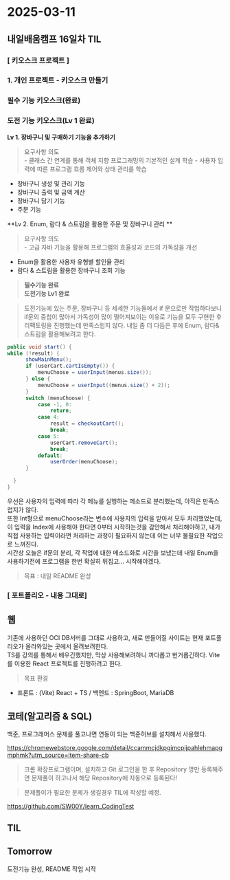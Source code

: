 # 2025-03-11
## 내일배움캠프 16일차 TIL

### [ 키오스크 프로젝트 ]

### 1. 개인 프로젝트 - 키오스크 만들기

### 필수 기능 키오스크(완료)

### 도전 기능 키오스크(Lv 1 완료)

**Lv 1. 장바구니 및 구매하기 기능을 추가하기**  
> 요구사항 의도  
    - 클래스 간 연계를 통해 객체 지향 프로그래밍의 기본적인 설계 학습
    - 사용자 입력에 따른 프로그램 흐름 제어와 상태 관리를 학습
  - 장바구니 생성 및 관리 기능
  - 장바구니 출력 및 금액 계산
  - 장바구니 담기 기능
  - 주문 기능

**Lv 2. Enum, 람다 & 스트림을 활용한 주문 및 장바구니 관리 **  
> 요구사항 의도  
    - 고급 자바 기능을 활용해 프로그램의 효율성과 코드의 가독성을 개선
  - Enum을 활용한 사용자 유형별 할인율 관리
  - 람다 & 스트림을 활용한 장바구니 조회 기능

> **필수기능 완료**  
> **도전기능 Lv1 완료**

> 도전기능에 있는 주문, 장바구니 등 세세한 기능들에서 if 문으로만 작업하다보니 if문의 중첩이 많아서 가독성이 많이 떨어져보이는 이유로 기능을 모두 구현한 후 리팩토링을 진행했는데 만족스럽지 않다.
> 내일 좀 더 다듬은 후에 Enum, 람다&스트림을 활용해보려고 한다.

```JAVA
public void start() {
while (!result) {
      showMainMenu();
      if (userCart.cartIsEmpty()) {
          menuChoose = userInput(menus.size());
      } else {
          menuChoose = userInput((menus.size() + 2));
      }
      switch (menuChoose) {
          case -1, 0:
              return;
          case 4:
              result = checkoutCart();
              break;
          case 5:
              userCart.removeCart();
              break;
          default:
              userOrder(menuChoose);
      }

  }
}
```
우선은 사용자의 입력에 따라 각 메뉴를 실행하는 메소드로 분리했는데, 아직은 만족스럽지가 않다.  
또한 Int형으로 menuChoose라는 변수에 사용자의 입력을 받아서 모두 처리했었는데, 이 입력을 Index에 사용해야 한다면 0부터 시작하는것을 감안해서 처리해야하고, 내가 직접 사용하는 입력이라면 처리하는 과정이 필요하지 않는데 이는 너무 불필요한 작업으로 느껴진다.  
시간상 오늘은 if문의 분리, 각 작업에 대한 메소드화로 시간을 보냈는데 내일 Enum을 사용하기전에 프로그램을 한번 확실히 뒤집고... 시작해야겠다.


> 목표 : 내일 README 완성



### [ 포트폴리오 - 내용 그대로]

## 웹
기존에 사용하던 OCI DB서버를 그대로 사용하고, 새로 만들어질 사이트는 현재 포트폴리오가 올라와있는 곳에서 올려보려한다.  
TS를 강의를 통해서 배우긴했지만, 막상 사용해보려하니 까다롭고 번거롭긴하다.  Vite를 이용한 React 프로젝트를 진행하려고 한다.

> 목표 환경  
- 프론트 : (Vite) React + TS / 백엔드 : SpringBoot, MariaDB

## 코테(알고리즘 & SQL)

백준, 프로그래머스 문제를 풀고나면 연동이 되는 백준허브를 설치해서 사용했다.

https://chromewebstore.google.com/detail/ccammcjdkpgjmcpijpahlehmapgmphmk?utm_source=item-share-cb
> 크롬 확장프로그램이며, 설치하고 Git 로그인을 한 후  Repository 명만 등록해주면 문제풀이 하고나서 해당 Repository에 자동으로 등록된다!  

> 문제풀이가 필요한 문제가 생길경우 TIL에 작성할 예정.

https://github.com/SW00Y/learn_CodingTest

## TIL


## Tomorrow
도전기능 완성, README 작업 시작